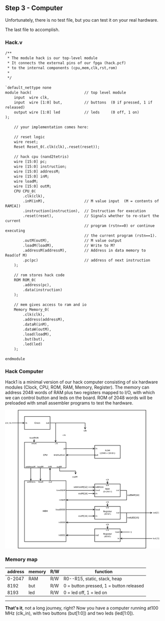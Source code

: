 ## Step 3 - Computer
Unfortunately, there is no test file, but you can test it on your real hardware.

The last file to accomplish.

### Hack.v

```
/** 
 * The module hack is our top-level module
 * It connects the external pins of our fpga (hack.pcf)
 * to the internal components (cpu,mem,clk,rst,rom)
 *
 */

`default_nettype none
module hack(                        // top level module 
    input  wire clk,                
    input  wire [1:0] but,          // buttons  (0 if pressed, 1 if released)
    output wire [1:0] led           // leds     (0 off, 1 on)
);

    // your implementation comes here:

    // reset logic
    wire reset;
    Reset Reset_0(.clk(clk),.reset(reset));

    // hack cpu (nand2tetris)
    wire [15:0] pc;
    wire [15:0] instruction;
    wire [15:0] addressM;
    wire [15:0] inM;
    wire loadM;
    wire [15:0] outM;
    CPU CPU_0(                        
        .clk(clk),
        .inM(inM),                  // M value input  (M = contents of RAM[A])
        .instruction(instruction),  // Instruction for execution
        .reset(reset),              // Signals whether to re-start the current
                                    // program (rstn==0) or continue executing
                                    // the current program (rstn==1).
        .outM(outM),                // M value output
        .loadM(loadM),              // Write to M? 
        .addressM(addressM),        // Address in data memory to Read(of M)
        .pc(pc)                     // address of next instruction
    );

    // rom stores hack code
    ROM ROM_0(
        .address(pc),
        .data(instruction)
    );

    // mem gives access to ram and io    
    Memory Memory_0(
        .clk(clk),
        .address(addressM),
        .dataR(inM),
        .dataW(outM),
        .load(loadM),
        .but(but),
        .led(led)
    );

endmodule
```

### Hack Computer

Hack1 is a minimal version of our hack computer consisting of  six hardware modules (Clock, CPU, ROM, RAM, Memory, Register). The memory can address 2048 words of RAM plus two registers mapped to I/O, with which we can control button and leds on the board. ROM of 2048 words will be preloaded with small assembler programs to test the hardware.

![](./img/Hack1.png)

### Memory map
|address | memory|R/W|function|
|-|-|-|-|
|0-2047  | RAM|R/W|R0--R15, static, stack, heap|
| 8192    | but|R/W|0 = button pressed, 1 = button released|
| 8193    | led|R/W|0 = led off, 1 = led on|

---

**That's it**, not a long journey, right? Now you have a computer  running at100 MHz (clk_in), with two buttons (but[1:0]) and two leds (led[1:0]).
